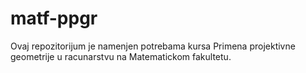 # matf-ppgr
Ovaj repozitorijum je namenjen potrebama kursa Primena projektivne geometrije u racunarstvu na Matematickom fakultetu.
